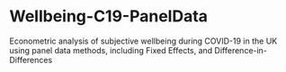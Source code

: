 # Wellbeing-C19-PanelData
Econometric analysis of subjective wellbeing during COVID-19 in the UK using panel data methods, including Fixed Effects, and Difference-in-Differences
